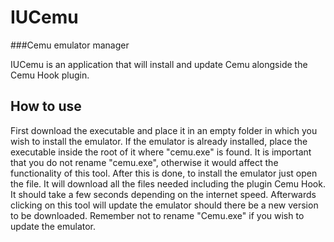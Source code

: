 # IUCemu
###Cemu emulator manager

IUCemu is an application that will install and update Cemu alongside the Cemu Hook plugin.

## How to use

First download the executable and place it in an empty folder in which you wish to install the emulator. If the emulator is already installed, place the executable inside the root of it where "cemu.exe" is found. It is important that you do not rename "cemu.exe", otherwise it would affect the functionality of this tool. After this is done, to install the emulator just open the file. It will download all the files needed including the plugin Cemu Hook. It should take a few seconds depending on the internet speed. Afterwards clicking on this tool will update the emulator should there be a new version to be downloaded. Remember not to rename "Cemu.exe" if you wish to update the emulator.
